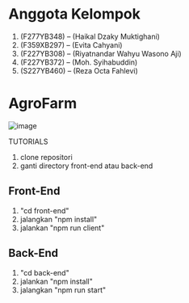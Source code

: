 # Anggota Kelompok

1. (F277YB348)	– (Haikal Dzaky Muktighani)
2. (F359XB297) 	– (Evita Cahyani)
3. (F227YB308) 	– (Riyatnandar Wahyu Wasono Aji)
4. (F227YB372) 	– (Moh. Syihabuddin)
5. (S227YB460) 	– (Reza Octa Fahlevi)

# AgroFarm

![image](https://github.com/Rezaoctafahlevi10/AgroFarm/assets/127718704/fab34099-6721-4a83-a435-97df2205299d)

TUTORIALS

1. clone repositori
2. ganti directory front-end atau back-end

## Front-End
1. "cd front-end"
2. jalangkan "npm install"
3. jalankan "npm run client"

## Back-End
1. "cd back-end"
2. jalankan "npm install"
3. jalangkan "npm run start"
